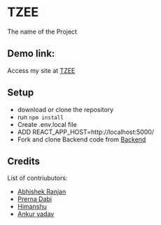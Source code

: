 # TZEE
The name of the Project

## Demo link:
Access my site at [TZEE](https://tzee.netlify.app/)









## Setup
- download or clone the repository
- run `npm install`
- Create .env.local file
- ADD REACT_APP_HOST=http://localhost:5000/
- Fork and clone Backend code from [Backend](https://github.com/prernadabi23/TZEE-backend)

## Credits
List of contriubutors:
- [Abhishek Ranjan](https://github.com/Abhishek3223)
- [Prerna Dabi](https://github.com/prernadabi23)
- [Himanshu](https://github.com/007xylogramori)
- [Ankur yadav](https://github.com/ankur020)

